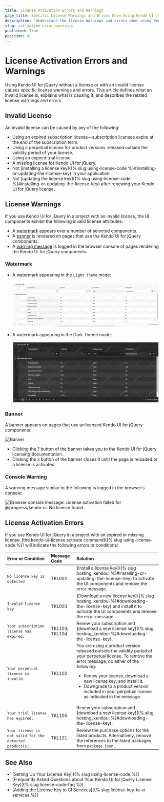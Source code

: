 ```yaml
---
title: License Activation Errors and Warnings
page_title: Specific License Warnings and Errors When Using Kendo UI for jQuery Without a License or with an Invalid License.
description: "Understand the license Warnings and errors when using Kendo UI for jQuery without a license or with an invalid license."
slug: activation-error-warnings
published: True
position: 4
---
```


# License Activation Errors and Warnings

Using Kendo UI for jQuery without a license or with an invalid license causes specific license warnings and errors. This article defines what an invalid license is, explains what is causing it, and describes the related license warnings and errors.

## Invalid License

An invalid license can be caused by any of the following:

* Using an expired subscription license—subscription licenses expire at the end of the subscription term.
* Using a perpetual license for product versions released outside the validity period of your license.
* Using an expired trial license.
* A missing license for Kendo UI for jQuery.
* Not [installing a license key]({% slug using-license-code %}#installing-or-updating-the-license-key) in your application.
* Not [updating the license key]({% slug using-license-code %}#installing-or-updating-the-license-key) after renewing your Kendo UI for jQuery license.

## License Warnings

If you use Kendo UI for jQuery in a project with an invalid license, the UI components exhibit the following invalid license attributes:

* A [watermark](#watermark) appears over a number of selected components.
* A [banner](#banner) is rendered on pages that use the Kendo UI for jQuery components.
* A [warning message](#warning-message) is logged in the browser console of pages rendering the Kendo UI for jQuery components.

### Watermark

* A watermark appearing in the `Light Theme` mode:

     ![Watermark in the Light Theme](../images/watermark.png)

* A watermark appearing in the Dark Theme mode:

     ![Watermark in the Dark Theme](../images/watermark-dark-theme.png)

### Banner

A banner appears on pages that use unlicensed Kendo UI for jQuery components:

![Banner](../../../knowledge-base/images/banner.png)

* Clicking the ? button of the banner takes you to the Kendo UI for jQuery licensing documentation.
* Clicking the x button of the banner closes it until the page is reloaded or a license is activated.

### Console Warning

A warning message similar to the following is logged in the browser's console:

![Browser console message: License activation failed for @progress/kendo-ui. No license found.](../../../knowledge-base/images/license-warning.png)

## License Activation Errors

If you use Kendo UI for jQuery in a project with an expired or missing license, [the kendo-ui-license activate command]({% slug using-license-code %}) will indicate the following errors or conditions:

|Error or Condition |Message Code | Solution |
|:---          |:---|:---
|`No license key is detected`   |TKL002 | [Install a license key]({% slug hosting_kendoui %}#installing-or-updating-the-license-key) to activate the UI components and remove the error message.|
|`Invalid license key`   |TKL003 | [Download a new license key]({% slug hosting_kendoui %}#downloading-the-license-key) and install it to activate the UI components and remove the error message.|
|`Your subscription license has expired.`   |TKL103; TKL104 | Renew your subscription and [download a new license key]({% slug hosting_kendoui %}#downloading-the-license-key).|
|`Your perpetual license is invalid.`   |TKL102 | You are using a product version released outside the validity period of your perpetual license. To remove the error message, do either of the following: <ul><li>Renew your license, download a new license key, and install it.</li><li>Downgrade to a product version included in your perpetual license as indicated in the message.</li></ul>|
|`Your trial license has expired.`   |TKL105 | Renew your subscription and [download a new license key]({% slug hosting_kendoui %}#downloading-the-license-key).|
|`Your license is not valid for the detected product(s).`   |TKL101 | Review the purchase options for the listed products. Alternatively, remove the references to the listed packages from `package.json.`|

## See Also

* [Setting Up Your License Key]({% slug using-license-code %})
* [Frequently Asked Questions about Your Kendo UI for jQuery License Key]({% slug license-code-faq %})
* [Adding the License Key to CI Services]({% slug license-key-to-ci-services %})